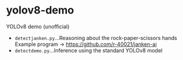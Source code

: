 # yolov8-demo
YOLOv8 demo (unofficial)

- `detectjanken.py`…Reasoning about the rock-paper-scissors hands  
Example program → https://github.com/r-40021/janken-ai
- `detectdemo.py`…Inference using the standard YOLOv8 model
